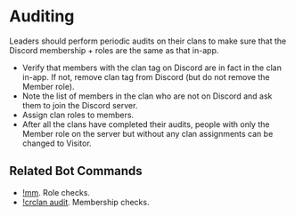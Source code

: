 # Auditing

Leaders should perform periodic audits on their clans to make sure that the Discord membership + roles are the same as that in-app.

- Verify that members with the clan tag on Discord are in fact in the clan in-app. If not, remove clan tag from Discord (but do not remove the Member role).
- Note the list of members in the clan who are not on Discord and ask them to join the Discord server.
- Assign clan roles to members.
- After all the clans have completed their audits, people with only the Member role on the server but without any clan assignments can be changed to Visitor.

## Related Bot Commands

- [!mm](leader/manage-members.md). Role checks.
- [!crclan audit](leader/crclan.md). Membership checks.
